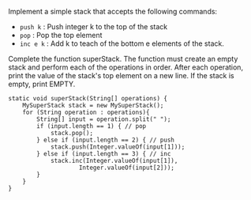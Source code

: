 Implement a simple stack that accepts the following commands:

- `push k` : Push integer k to the top of the stack
- `pop` : Pop the top element
- `inc e k` : Add k to teach of the bottom e elements of the stack.

Complete the function superStack. The function must create an empty stack and perform each
of the operations in order. After each operation, print the value of the stack's top element on a new line.
If the stack is empty, print EMPTY.
```
static void superStack(String[] operations) {
    MySuperStack stack = new MySuperStack();
    for (String operation : operations){
        String[] input = operation.split(" ");
        if (input.length == 1) { // pop
            stack.pop();
        } else if (input.length == 2) { // push
            stack.push(Integer.valueOf(input[1]));
        } else if (input.length == 3) { // inc
            stack.inc(Integer.valueOf(input[1]),
                    Integer.valueOf(input[2]));
        }
    }
}
```
